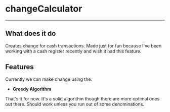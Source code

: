 # changeCalculator
-------
## What does it do
Creates change for cash transactions. Made just for fun because I've been working with a cash register recently and wish it had this feature.

## Features
Currently we can make change using the:

* **Greedy Algorithm**
  
That's it for now. It's a solid algorithm though there are more optimal ones out there. Should work unless you run out of some denominations.
